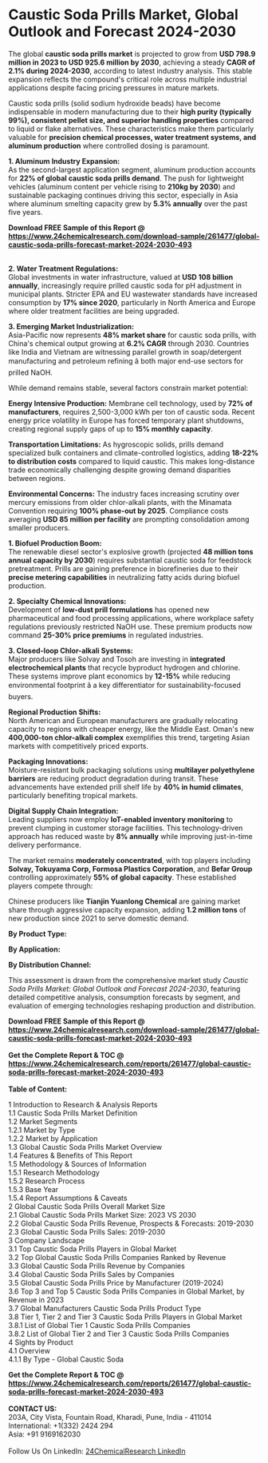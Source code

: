 <h1>Caustic Soda Prills Market, Global Outlook and Forecast 2024-2030</h1><p>The global <strong>caustic soda prills market</strong> is projected to grow from <strong>USD 798.9 million in 2023 to USD 925.6 million by 2030</strong>, achieving a steady <strong>CAGR of 2.1% during 2024-2030</strong>, according to latest industry analysis. This stable expansion reflects the compound's critical role across multiple industrial applications despite facing pricing pressures in mature markets.</p><p>Caustic soda prills (solid sodium hydroxide beads) have become indispensable in modern manufacturing due to their <strong>high purity (typically 99%), consistent pellet size, and superior handling properties</strong> compared to liquid or flake alternatives. These characteristics make them particularly valuable for <strong>precision chemical processes, water treatment systems, and aluminum production</strong> where controlled dosing is paramount.</p><p><strong>1. Aluminum Industry Expansion:</strong><br>
As the second-largest application segment, aluminum production accounts for <strong>22% of global caustic soda prills demand</strong>. The push for lightweight vehicles (aluminum content per vehicle rising to <strong>210kg by 2030</strong>) and sustainable packaging continues driving this sector, especially in Asia where aluminum smelting capacity grew by <strong>5.3% annually</strong> over the past five years.</p><div><b>Download FREE Sample of this Report @ 
            <a href="https://www.24chemicalresearch.com/download-sample/261477/global-caustic-soda-prills-forecast-market-2024-2030-493">
            https://www.24chemicalresearch.com/download-sample/261477/global-caustic-soda-prills-forecast-market-2024-2030-493</a></b></div><br><p><strong>2. Water Treatment Regulations:</strong><br>
Global investments in water infrastructure, valued at <strong>USD 108 billion annually</strong>, increasingly require prilled caustic soda for pH adjustment in municipal plants. Stricter EPA and EU wastewater standards have increased consumption by <strong>17% since 2020</strong>, particularly in North America and Europe where older treatment facilities are being upgraded.</p><p><strong>3. Emerging Market Industrialization:</strong><br>
Asia-Pacific now represents <strong>48% market share</strong> for caustic soda prills, with China's chemical output growing at <strong>6.2% CAGR</strong> through 2030. Countries like India and Vietnam are witnessing parallel growth in soap/detergent manufacturing and petroleum refining â both major end-use sectors for prilled NaOH.</p><p>While demand remains stable, several factors constrain market potential:</p><p><strong>Energy Intensive Production:</strong> Membrane cell technology, used by <strong>72% of manufacturers</strong>, requires 2,500-3,000 kWh per ton of caustic soda. Recent energy price volatility in Europe has forced temporary plant shutdowns, creating regional supply gaps of up to <strong>15% monthly capacity</strong>.</p><p><strong>Transportation Limitations:</strong> As hygroscopic solids, prills demand specialized bulk containers and climate-controlled logistics, adding <strong>18-22% to distribution costs</strong> compared to liquid caustic. This makes long-distance trade economically challenging despite growing demand disparities between regions.</p><p><strong>Environmental Concerns:</strong> The industry faces increasing scrutiny over mercury emissions from older chlor-alkali plants, with the Minamata Convention requiring <strong>100% phase-out by 2025</strong>. Compliance costs averaging <strong>USD 85 million per facility</strong> are prompting consolidation among smaller producers.</p><p><strong>1. Biofuel Production Boom:</strong><br>
The renewable diesel sector's explosive growth (projected <strong>48 million tons annual capacity by 2030</strong>) requires substantial caustic soda for feedstock pretreatment. Prills are gaining preference in biorefineries due to their <strong>precise metering capabilities</strong> in neutralizing fatty acids during biofuel production.</p><p><strong>2. Specialty Chemical Innovations:</strong><br>
Development of <strong>low-dust prill formulations</strong> has opened new pharmaceutical and food processing applications, where workplace safety regulations previously restricted NaOH use. These premium products now command <strong>25-30% price premiums</strong> in regulated industries.</p><p><strong>3. Closed-loop Chlor-alkali Systems:</strong><br>
Major producers like Solvay and Tosoh are investing in <strong>integrated electrochemical plants</strong> that recycle byproduct hydrogen and chlorine. These systems improve plant economics by <strong>12-15%</strong> while reducing environmental footprint â a key differentiator for sustainability-focused buyers.</p><p><strong>Regional Production Shifts:</strong><br>
	North American and European manufacturers are gradually relocating capacity to regions with cheaper energy, like the Middle East. Oman's new <strong>400,000-ton chlor-alkali complex</strong> exemplifies this trend, targeting Asian markets with competitively priced exports.</p><p><strong>Packaging Innovations:</strong><br>
	Moisture-resistant bulk packaging solutions using <strong>multilayer polyethylene barriers</strong> are reducing product degradation during transit. These advancements have extended prill shelf life by <strong>40% in humid climates</strong>, particularly benefiting tropical markets.</p><p><strong>Digital Supply Chain Integration:</strong><br>
	Leading suppliers now employ <strong>IoT-enabled inventory monitoring</strong> to prevent clumping in customer storage facilities. This technology-driven approach has reduced waste by <strong>8% annually</strong> while improving just-in-time delivery performance.</p><p>The market remains <strong>moderately concentrated</strong>, with top players including <strong>Solvay, Tokuyama Corp, Formosa Plastics Corporation</strong>, and <strong>Befar Group</strong> controlling approximately <strong>55% of global capacity</strong>. These established players compete through:</p><p>Chinese producers like <strong>Tianjin Yuanlong Chemical</strong> are gaining market share through aggressive capacity expansion, adding <strong>1.2 million tons</strong> of new production since 2021 to serve domestic demand.</p><p><strong>By Product Type:</strong></p><p><strong>By Application:</strong></p><p><strong>By Distribution Channel:</strong></p><p>This assessment is drawn from the comprehensive market study <em>Caustic Soda Prills Market: Global Outlook and Forecast 2024-2030</em>, featuring detailed competitive analysis, consumption forecasts by segment, and evaluation of emerging technologies reshaping production and distribution.</p><div><b>Download FREE Sample of this Report @ 
            <a href="https://www.24chemicalresearch.com/download-sample/261477/global-caustic-soda-prills-forecast-market-2024-2030-493">
            https://www.24chemicalresearch.com/download-sample/261477/global-caustic-soda-prills-forecast-market-2024-2030-493</a></b></div><br><div><b>Get the Complete Report & TOC @ 
            <a href="https://www.24chemicalresearch.com/reports/261477/global-caustic-soda-prills-forecast-market-2024-2030-493">
            https://www.24chemicalresearch.com/reports/261477/global-caustic-soda-prills-forecast-market-2024-2030-493</a></b></div><br>
            <b>Table of Content:</b><p>1 Introduction to Research & Analysis Reports<br />
    1.1 Caustic Soda Prills Market Definition<br />
    1.2 Market Segments<br />
        1.2.1 Market by Type<br />
        1.2.2 Market by Application<br />
    1.3 Global Caustic Soda Prills Market Overview<br />
    1.4 Features & Benefits of This Report<br />
    1.5 Methodology & Sources of Information<br />
        1.5.1 Research Methodology<br />
        1.5.2 Research Process<br />
        1.5.3 Base Year<br />
        1.5.4 Report Assumptions & Caveats<br />
2 Global Caustic Soda Prills Overall Market Size<br />
    2.1 Global Caustic Soda Prills Market Size: 2023 VS 2030<br />
    2.2 Global Caustic Soda Prills Revenue, Prospects & Forecasts: 2019-2030<br />
    2.3 Global Caustic Soda Prills Sales: 2019-2030<br />
3 Company Landscape<br />
    3.1 Top Caustic Soda Prills Players in Global Market<br />
    3.2 Top Global Caustic Soda Prills Companies Ranked by Revenue<br />
    3.3 Global Caustic Soda Prills Revenue by Companies<br />
    3.4 Global Caustic Soda Prills Sales by Companies<br />
    3.5 Global Caustic Soda Prills Price by Manufacturer (2019-2024)<br />
    3.6 Top 3 and Top 5 Caustic Soda Prills Companies in Global Market, by Revenue in 2023<br />
    3.7 Global Manufacturers Caustic Soda Prills Product Type<br />
    3.8 Tier 1, Tier 2 and Tier 3 Caustic Soda Prills Players in Global Market<br />
        3.8.1 List of Global Tier 1 Caustic Soda Prills Companies<br />
        3.8.2 List of Global Tier 2 and Tier 3 Caustic Soda Prills Companies<br />
4 Sights by Product<br />
    4.1 Overview<br />
        4.1.1 By Type - Global Caustic Soda </p><div><b>Get the Complete Report & TOC @ 
            <a href="https://www.24chemicalresearch.com/reports/261477/global-caustic-soda-prills-forecast-market-2024-2030-493">
            https://www.24chemicalresearch.com/reports/261477/global-caustic-soda-prills-forecast-market-2024-2030-493</a></b></div><br><b>CONTACT US:</b><br>
            203A, City Vista, Fountain Road, Kharadi, Pune, India - 411014<br>
            International: +1(332) 2424 294<br>
            Asia: +91 9169162030 <br><br>
            Follow Us On LinkedIn: <a href="https://www.linkedin.com/company/24chemicalresearch/">24ChemicalResearch LinkedIn</a>